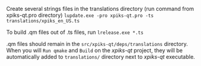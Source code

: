 Create several strings files in the translations directory (run command from xpiks-qt.pro directory)
`lupdate.exe -pro xpiks-qt.pro -ts translations/xpiks_en_US.ts`

To build .qm files out of .ts files, run
`lrelease.exe *.ts`

.qm files should remain in the `src/xpiks-qt/deps/translations` directory. When you will `Run qmake` and `Build` on the _xpiks-qt_ project, they will be automatically added to `translations/` directory next to _xpiks-qt_ executable. 


